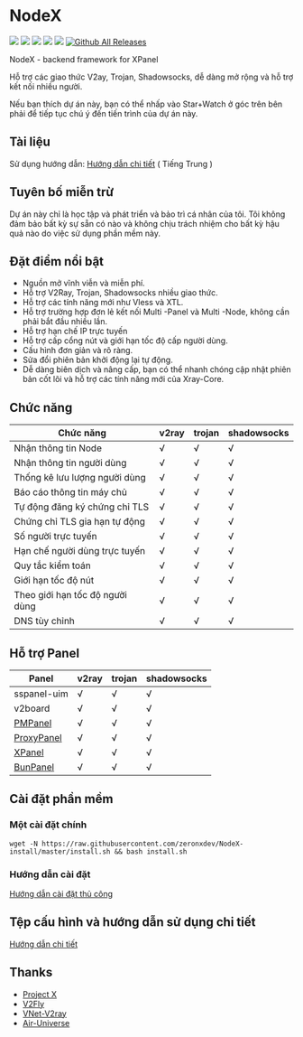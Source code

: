 # NodeX

[![](https://img.shields.io/badge/Admin-@zeronxdev-blue.svg)](https://t.me/zeronxdev)
![](https://img.shields.io/github/stars/zeronxdev/NodeX)
![](https://img.shields.io/github/forks/zeronxdev/NodeX)
![](https://github.com/zeronxdev/NodeX/actions/workflows/release.yml/badge.svg)
![](https://github.com/zeronxdev/NodeX/actions/workflows/docker.yml/badge.svg)
[![Github All Releases](https://img.shields.io/github/downloads/zeronxdev/NodeX/total.svg)]()

NodeX - backend framework for XPanel

Hỗ trợ các giao thức V2ay, Trojan, Shadowsocks, dễ dàng mở rộng và hỗ trợ kết nối nhiều người.

Nếu bạn thích dự án này, bạn có thể nhấp vào Star+Watch ở góc trên bên phải để tiếp tục chú ý đến tiến trình của dự án này.

## Tài liệu
Sử dụng hướng dẫn: [Hướng dẫn chi tiết](https://xrayr-project.github.io/XrayR-doc/) ( Tiếng Trung )

## Tuyên bố miễn trừ

Dự án này chỉ là học tập và phát triển và bảo trì cá nhân của tôi. Tôi không đảm bảo bất kỳ sự sẵn có nào và không chịu trách nhiệm cho bất kỳ hậu quả nào do việc sử dụng phần mềm này.

## Đặt điểm nổi bật

* Nguồn mở vĩnh viễn và miễn phí.
* Hỗ trợ V2Ray, Trojan, Shadowsocks nhiều giao thức.
* Hỗ trợ các tính năng mới như Vless và XTL.
* Hỗ trợ trường hợp đơn lẻ kết nối Multi -Panel và Multi -Node, không cần phải bắt đầu nhiều lần.
* Hỗ trợ hạn chế IP trực tuyến
* Hỗ trợ cấp cổng nút và giới hạn tốc độ cấp người dùng.
* Cấu hình đơn giản và rõ ràng.
* Sửa đổi phiên bản khởi động lại tự động.
* Dễ dàng biên dịch và nâng cấp, bạn có thể nhanh chóng cập nhật phiên bản cốt lõi và hỗ trợ các tính năng mới của Xray-Core.

## Chức năng

| Chức năng        | v2ray | trojan | shadowsocks |
|-----------|-------|--------|-------------|
| Nhận thông tin Node    | √     | √      | √           |
| Nhận thông tin người dùng    | √     | √      | √           |
| Thống kê lưu lượng người dùng    | √     | √      | √           |
| Báo cáo thông tin máy chủ   | √     | √      | √           |
| Tự động đăng ký chứng chỉ TLS | √     | √      | √           |
| Chứng chỉ TLS gia hạn tự động | √     | √      | √           |
| Số người trực tuyến    | √     | √      | √           |
| Hạn chế người dùng trực tuyến    | √     | √      | √           |
| Quy tắc kiểm toán      | √     | √      | √           |
| Giới hạn tốc độ nút         | √     | √      | √           |
| Theo giới hạn tốc độ người dùng    | √     | √      | √           |
| DNS tùy chỉnh    | √     | √      | √           |

## Hỗ trợ Panel 

| Panel                                                     | v2ray | trojan | shadowsocks             |
|--------------------------------------------------------|-------|--------|-------------------------|
| sspanel-uim                                            | √     | √      | √ |
| v2board                                                | √     | √      | √                       |
| [PMPanel](https://github.com/ByteInternetHK/PMPanel)   | √     | √      | √                       |
| [ProxyPanel](https://github.com/ProxyPanel/ProxyPanel) | √     | √      | √                       |
| [XPanel](https://github.com/zeronxdev/XPanel)   | √     | √      | √                       |
| [BunPanel](https://github.com/pennyMorant/bunpanel-release)   | √     | √      | √                       |

## Cài đặt phần mềm

### Một cài đặt chính

```
wget -N https://raw.githubusercontent.com/zeronxdev/NodeX-install/master/install.sh && bash install.sh
```


### Hướng dẫn cài đặt

[Hướng dẫn cài đặt thủ công](https://xrayr-project.github.io/XrayR-doc/xrayr-xia-zai-he-an-zhuang/install/manual)

## Tệp cấu hình và hướng dẫn sử dụng chi tiết

[Hướng dẫn chi tiết](https://xrayr-project.github.io/XrayR-doc/)

## Thanks

* [Project X](https://github.com/XTLS/)
* [V2Fly](https://github.com/v2fly)
* [VNet-V2ray](https://github.com/ProxyPanel/VNet-V2ray)
* [Air-Universe](https://github.com/crossfw/Air-Universe)
